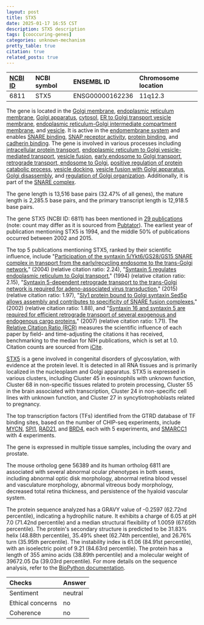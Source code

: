 ```yaml
---
layout: post
title: STX5
date: 2025-01-17 16:55 CST
description: STX5 description
tags: [cooccuring-genes]
categories: unknown-mechanism
pretty_table: true
citation: true
related_posts: true
---
```




| [NCBI ID](https://www.ncbi.nlm.nih.gov/gene/6811) | NCBI symbol | ENSEMBL ID | Chromosome location |
| :-------- | :------- | :-------- | :------- |
| 6811  | STX5 | ENSG00000162236 | 11q12.3 |



The gene is located in the [Golgi membrane](https://amigo.geneontology.org/amigo/term/GO:0000139), [endoplasmic reticulum membrane](https://amigo.geneontology.org/amigo/term/GO:0005789), [Golgi apparatus](https://amigo.geneontology.org/amigo/term/GO:0005794), [cytosol](https://amigo.geneontology.org/amigo/term/GO:0005829), [ER to Golgi transport vesicle membrane](https://amigo.geneontology.org/amigo/term/GO:0012507), [endoplasmic reticulum-Golgi intermediate compartment membrane](https://amigo.geneontology.org/amigo/term/GO:0033116), and [vesicle](https://amigo.geneontology.org/amigo/term/GO:0031982). It is active in the [endomembrane system](https://amigo.geneontology.org/amigo/term/GO:0012505) and enables [SNARE binding](https://amigo.geneontology.org/amigo/term/GO:0000149), [SNAP receptor activity](https://amigo.geneontology.org/amigo/term/GO:0005484), [protein binding](https://amigo.geneontology.org/amigo/term/GO:0005515), and [cadherin binding](https://amigo.geneontology.org/amigo/term/GO:0045296). The gene is involved in various processes including [intracellular protein transport](https://amigo.geneontology.org/amigo/term/GO:0006886), [endoplasmic reticulum to Golgi vesicle-mediated transport](https://amigo.geneontology.org/amigo/term/GO:0006888), [vesicle fusion](https://amigo.geneontology.org/amigo/term/GO:0006906), [early endosome to Golgi transport](https://amigo.geneontology.org/amigo/term/GO:0034498), [retrograde transport, endosome to Golgi](https://amigo.geneontology.org/amigo/term/GO:0042147), [positive regulation of protein catabolic process](https://amigo.geneontology.org/amigo/term/GO:0045732), [vesicle docking](https://amigo.geneontology.org/amigo/term/GO:0048278), [vesicle fusion with Golgi apparatus](https://amigo.geneontology.org/amigo/term/GO:0048280), [Golgi disassembly](https://amigo.geneontology.org/amigo/term/GO:0090166), and [regulation of Golgi organization](https://amigo.geneontology.org/amigo/term/GO:1903358). Additionally, it is part of the [SNARE complex](https://amigo.geneontology.org/amigo/term/GO:0031201).


The gene length is 13,516 base pairs (32.47% of all genes), the mature length is 2,285.5 base pairs, and the primary transcript length is 12,918.5 base pairs.


The gene STX5 (NCBI ID: 6811) has been mentioned in [29 publications](https://pubmed.ncbi.nlm.nih.gov/?term=%22STX5%22) (note: count may differ as it is sourced from [Pubtator](https://academic.oup.com/nar/article/47/W1/W587/5494727)). The earliest year of publication mentioning STX5 is 1994, and the middle 50% of publications occurred between 2002 and 2015.


The top 5 publications mentioning STX5, ranked by their scientific influence, include "[Participation of the syntaxin 5/Ykt6/GS28/GS15 SNARE complex in transport from the early/recycling endosome to the trans-Golgi network.](https://pubmed.ncbi.nlm.nih.gov/15215310)" (2004) (relative citation ratio: 2.24), "[Syntaxin 5 regulates endoplasmic reticulum to Golgi transport.](https://pubmed.ncbi.nlm.nih.gov/7961911)" (1994) (relative citation ratio: 2.15), "[Syntaxin 5-dependent retrograde transport to the trans-Golgi network is required for adeno-associated virus transduction.](https://pubmed.ncbi.nlm.nih.gov/25410859)" (2015) (relative citation ratio: 1.97), "[Sly1 protein bound to Golgi syntaxin Sed5p allows assembly and contributes to specificity of SNARE fusion complexes.](https://pubmed.ncbi.nlm.nih.gov/11994317)" (2002) (relative citation ratio: 1.88), and "[Syntaxin 16 and syntaxin 5 are required for efficient retrograde transport of several exogenous and endogenous cargo proteins.](https://pubmed.ncbi.nlm.nih.gov/17389686)" (2007) (relative citation ratio: 1.71). The [Relative Citation Ratio (RCR)](https://journals.plos.org/plosbiology/article?id=10.1371/journal.pbio.1002541) measures the scientific influence of each paper by field- and time-adjusting the citations it has received, benchmarking to the median for NIH publications, which is set at 1.0. Citation counts are sourced from [iCite](https://icite.od.nih.gov).


[STX5](https://www.proteinatlas.org/ENSG00000162236-STX5) is a gene involved in congenital disorders of glycosylation, with evidence at the protein level. It is detected in all RNA tissues and is primarily localized in the nucleoplasm and Golgi apparatus. STX5 is expressed in various clusters, including Cluster 45 in eosinophils with unknown function, Cluster 68 in non-specific tissues related to protein processing, Cluster 55 in the brain associated with transcription, Cluster 24 in non-specific cell lines with unknown function, and Cluster 27 in syncytiotrophoblasts related to pregnancy.


The top transcription factors (TFs) identified from the GTRD database of TF binding sites, based on the number of CHIP-seq experiments, include [MYCN](https://www.ncbi.nlm.nih.gov/gene/4613), [SPI1](https://www.ncbi.nlm.nih.gov/gene/6688), [RAD21](https://www.ncbi.nlm.nih.gov/gene/5885), and [BRD4](https://www.ncbi.nlm.nih.gov/gene/23476), each with 5 experiments, and [SMARCC1](https://www.ncbi.nlm.nih.gov/gene/6599) with 4 experiments.





The gene is expressed in multiple tissue samples, including the ovary and prostate.



The mouse ortholog gene 56389 and its human ortholog 6811 are associated with several abnormal ocular phenotypes in both sexes, including abnormal optic disk morphology, abnormal retina blood vessel and vasculature morphology, abnormal vitreous body morphology, decreased total retina thickness, and persistence of the hyaloid vascular system.


The protein sequence analyzed has a GRAVY value of -0.2597 (62.72nd percentile), indicating a hydrophilic nature. It exhibits a charge of 6.05 at pH 7.0 (71.42nd percentile) and a median structural flexibility of 1.0059 (67.65th percentile). The protein's secondary structure is predicted to be 31.83% helix (48.88th percentile), 35.49% sheet (62.74th percentile), and 26.76% turn (35.95th percentile). The instability index is 61.06 (84.91st percentile), with an isoelectric point of 9.21 (84.63rd percentile). The protein has a length of 355 amino acids (38.89th percentile) and a molecular weight of 39672.05 Da (39.03rd percentile). For more details on the sequence analysis, refer to the [BioPython documentation](https://biopython.org/docs/1.75/api/Bio.SeqUtils.ProtParam.html).





| Checks    | Answer |
| :-------- | :------- |
| Sentiment  | neutral   |
| Ethical concerns | no     |
| Coherence    | no    |